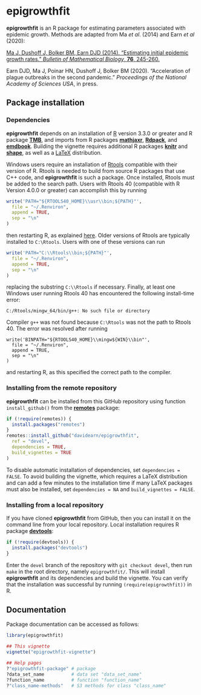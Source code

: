 # epigrowthfit

**epigrowthfit** is an R package for estimating parameters associated with
epidemic growth. Methods are adapted from Ma *et al*. (2014) and Earn *et al*
(2020):

[Ma J, Dushoff J, Bolker BM, Earn DJD (2014). “Estimating initial epidemic growth rates.” *Bulletin of Mathematical Biology*, **76**, 245-260.](https://davidearn.mcmaster.ca/publications/MaEtAl2014)

Earn DJD, Ma J, Poinar HN, Dushoff J, Bolker BM (2020). “Acceleration of plague outbreaks in the second pandemic.” *Proceedings of the National Academy of Sciences USA*, in press.

## Package installation

### Dependencies

**epigrowthfit** depends on an installation of
[R](https://www.r-project.org/)
version 3.3.0 or greater and R package
[**TMB**](https://CRAN.R-project.org/package=TMB),
and imports from R packages
[**mathjaxr**](https://CRAN.R-project.org/package=mathjaxr),
[**Rdpack**](https://CRAN.R-project.org/package=Rdpack),
and
[**emdbook**](https://CRAN.R-project.org/package=emdbook).
Building the vignette requires additional R packages
[**knitr**](https://CRAN.R-project.org/package=knitr)
and
[**shape**](https://CRAN.R-project.org/package=shape),
as well as a [LaTeX](https://www.latex-project.org/)
distribution.

Windows users require an installation of
[Rtools](https://cran.r-project.org/bin/windows/Rtools/)
compatible with their version of R. Rtools is needed to
build from source R packages that use C++ code, and
**epigrowthfit** is such a package. Once installed, Rtools
must be added to the search path. Users with Rtools 40
(compatible with R Version 4.0.0 or greater) can accomplish
this by running

```r
write('PATH="${RTOOLS40_HOME}\\usr\\bin;${PATH}"',
  file = "~/.Renviron",
  append = TRUE,
  sep = "\n"
)
```

then restarting R, as explained
[here](https://cran.r-project.org/bin/windows/Rtools/).
Older versions of Rtools are typically installed to
`C:\Rtools`. Users with one of these versions can run

```r
write('PATH="C:\\Rtools\\bin;${PATH}"',
  file = "~/.Renviron",
  append = TRUE,
  sep = "\n"
)
```

replacing the substring `C:\\Rtools` if necessary.
Finally, at least one Windows user running Rtools 40
has encountered the following install-time error:

```
C:/Rtools/mingw_64/bin/g++: No such file or directory
```

Compiler `g++` was not found because `C:\Rtools` was not
the path to Rtools 40. The error was resolved after running

```
write('BINPATH="${RTOOLS40_HOME}\\mingw${WIN}\\bin"',
  file = "~/.Renviron",
  append = TRUE,
  sep = "\n"
)
```

and restarting R, as this specified the correct path
to the compiler.

### Installing from the remote repository

**epigrowthfit** can be installed from this GitHub repository
using function `install_github()` from the
[**remotes**](https://CRAN.R-project.org/package=remotes)
package:

```r
if (!require(remotes)) {
  install.packages("remotes")
}
remotes::install_github("davidearn/epigrowthfit",
  ref = "devel",
  dependencies = TRUE,
  build_vignettes = TRUE
)
```

To disable automatic installation of dependencies,
set `dependencies = FALSE`. To avoid building the
vignette, which requires a LaTeX distribution and
can add a few minutes to the installation time if
many LaTeX packages must also be installed, set
`dependencies = NA` and `build_vignettes = FALSE`.

### Installing from a local repository

If you have cloned **epigrowthfit** from GitHub, then you can install
it on the command line from your local repository. Local installation
requires R package
[**devtools**](https://CRAN.R-project.org/package=devtools):

```r
if (!require(devtools)) {
  install.packages("devtools")
}
```

Enter the `devel` branch of the repository with
`git checkout devel`, then run `make` in the root directory,
namely `epigrowthfit/`. This will install **epigrowthfit**
and its dependencies and build the vignette. You can verify
that the installation was successful by running
`(require(epigrowthfit))` in R.

## Documentation

Package documentation can be accessed as follows:

```r
library(epigrowthfit)

## This vignette
vignette("epigrowthfit-vignette")

## Help pages
?"epigrowthfit-package" # package
?data_set_name          # data set "data_set_name"
?function_name          # function "function_name"
?"class_name-methods"   # S3 methods for class "class_name"
```
